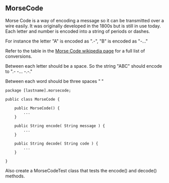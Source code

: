 ## MorseCode

Morse Code is a way of encoding a message so it can be transmitted over a wire easily. It was originally developed in
the 1800s but is still in use today. Each letter and number is encoded into a string of periods or dashes.

For instance the letter "A" is encoded as ".-", "B" is encoded as "-..."

Refer to the table in the [Morse Code wikipedia page](https://en.wikipedia.org/wiki/Morse_code) for a full list of
conversions.

Between each letter should be a space. So the string "ABC" should encode to ".- -... -.-."

Between each word should be three spaces "   "

    package [lastname].morsecode;

    public class MorseCode {
    
        public MorseCode() {
            ...
        }
        
        public String encode( String message ) {
            ...
        }
        
        public String decode( String code ) {
            ...
        }
    
    }

Also create a MorseCodeTest class that tests the encode() and decode() methods.